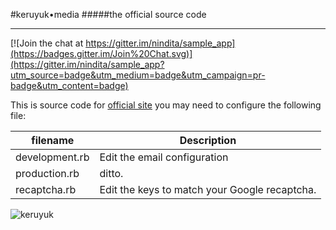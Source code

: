 #keruyuk•media
#####the official source code
___

[![Join the chat at https://gitter.im/nindita/sample_app](https://badges.gitter.im/Join%20Chat.svg)](https://gitter.im/nindita/sample_app?utm_source=badge&utm_medium=badge&utm_campaign=pr-badge&utm_content=badge)

This is source code for [official site](http://www.keruyuk.co.id)
you may need to configure the following file:

| filename       | Description |
| -------------- | ----------- |
| development.rb | Edit the email configuration |
| production.rb  | ditto. |
| recaptcha.rb   | Edit the keys to match your Google recaptcha. |

![keruyuk](http://www.keruyuk.co.id/assets/transparan-d8c7105f5e8ef9fac3a9488650b7ef79.png)